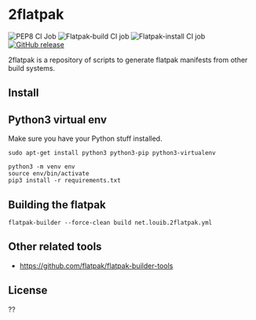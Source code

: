 # 2flatpak
![PEP8 CI Job](https://github.com/louib/2flatpak/workflows/pep8/badge.svg)
![Flatpak-build CI job](https://github.com/louib/2flatpak/workflows/flatpak-build/badge.svg)
![Flatpak-install CI job](https://github.com/louib/2flatpak/workflows/flatpak-install/badge.svg)
[![GitHub release](https://img.shields.io/github/license/louib/2flatpak)](https://github.com/louib/2flatpak/blob/master/LICENSE)

2flatpak is a repository of scripts to generate flatpak manifests from other build systems.

## Install

## Python3 virtual env
Make sure you have your Python stuff installed.
```
sudo apt-get install python3 python3-pip python3-virtualenv
```

```
python3 -m venv env
source env/bin/activate
pip3 install -r requirements.txt
```

## Building the flatpak
```
flatpak-builder --force-clean build net.louib.2flatpak.yml
```

## Other related tools
* https://github.com/flatpak/flatpak-builder-tools

## License

??
